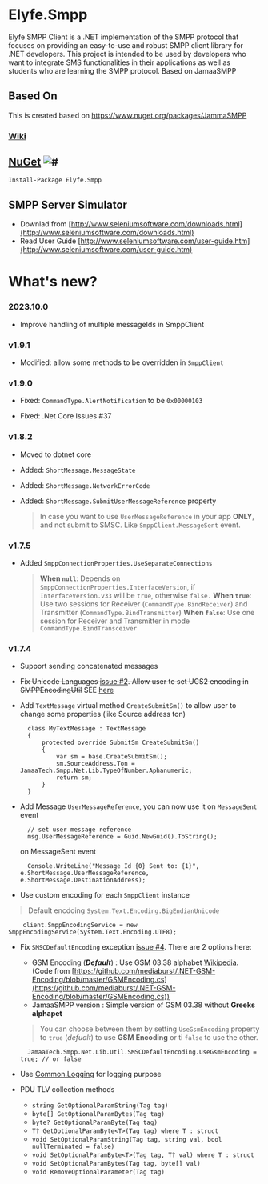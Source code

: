 # Elyfe.Smpp

Elyfe SMPP Client is a .NET implementation of the SMPP protocol that focuses on providing an easy-to-use and robust SMPP
client library for .NET developers. This project is intended to be used by developers who want to integrate SMS
functionalities in their applications as well as students who are learning the SMPP protocol.
Based on JamaaSMPP

## Based On

This is created based on  https://www.nuget.org/packages/JammaSMPP

### [Wiki](https://github.com/AdhamAwadhi/JamaaSMPP/wiki)

## [NuGet](https://www.nuget.org/packages/Elyfe.Smpp) ![#](https://img.shields.io/nuget/v/JamaaSMPP.svg)

	Install-Package Elyfe.Smpp

## SMPP Server Simulator

- Downlad from [http://www.seleniumsoftware.com/downloads.html](http://www.seleniumsoftware.com/downloads.html)
- Read User Guide [http://www.seleniumsoftware.com/user-guide.htm](http://www.seleniumsoftware.com/user-guide.htm)

# What's new?

### 2023.10.0

- Improve handling of multiple messageIds in SmppClient

### v1.9.1

- Modified: allow some methods to be overridden in `SmppClient`

### v1.9.0

- Fixed: `CommandType.AlertNotification` to be `0x00000103`

- Fixed: .Net Core Issues #37

### v1.8.2

- Moved to dotnet core

- Added: `ShortMessage.MessageState`

- Added: `ShortMessage.NetworkErrorCode`

- Added: `ShortMessage.SubmitUserMessageReference` property

  > In case you want to use `UserMessageReference` in your app **ONLY**, and not submit to SMSC.
  > Like `SmppClient.MessageSent` event.

### v1.7.5

- Added `SmppConnectionProperties.UseSeparateConnections`

  > **When `null`**: Depends on `SmppConnectionProperties.InterfaceVersion`, if `InterfaceVersion.v33` will be `true`,
  otherwise `false.`
  > **When `true`**: Use two sessions for Receiver (`CommandType.BindReceiver`) and
  Transmitter (`CommandType.BindTransmitter`)
  > **When `false`**: Use one session for Receiver and Transmitter in mode `CommandType.BindTransceiver`

### v1.7.4

- Support sending concatenated messages
- ~~Fix Unicode Languages [issue #2](https://github.com/AdhamAwadhi/JamaaSMPP/issues/2). Allow user to set UCS2 encoding
  in SMPPEncodingUtil~~
  SEE [here](https://github.com/AdhamAwadhi/JamaaSMPP/wiki/Smpp-Encoding)

- Add `TextMessage` virtual method `CreateSubmitSm()` to allow user to change some properties (like Source address ton)

        class MyTextMessage : TextMessage
        {
            protected override SubmitSm CreateSubmitSm()
            {
                var sm = base.CreateSubmitSm();
                sm.SourceAddress.Ton = JamaaTech.Smpp.Net.Lib.TypeOfNumber.Aphanumeric;
                return sm;
            }
        }

- Add Message `UserMessageReference`, you can now use it on `MessageSent` event

        // set user message reference
        msg.UserMessageReference = Guid.NewGuid().ToString();

  on MessageSent event

        Console.WriteLine("Message Id {0} Sent to: {1}", e.ShortMessage.UserMessageReference, e.ShortMessage.DestinationAddress);

- Use custom encoding for each `SmppClient` instance

> Default encdoing `System.Text.Encoding.BigEndianUnicode`

        client.SmppEncodingService = new SmppEncodingService(System.Text.Encoding.UTF8);

- Fix `SMSCDefaultEncoding` exception [issue #4](https://github.com/AdhamAwadhi/JamaaSMPP/issues/4). There are 2 options
  here:
    - GSM Encoding (***Default***) : Use GSM 03.38 alphabet [Wikipedia](https://en.wikipedia.org/wiki/GSM_03.38). (Code
      from [https://github.com/mediaburst/.NET-GSM-Encoding/blob/master/GSMEncoding.cs](https://github.com/mediaburst/.NET-GSM-Encoding/blob/master/GSMEncoding.cs))
    - JamaaSMPP version : Simple version of GSM 03.38 without **Greeks alphapet**

  > You can choose between them by setting `UseGsmEncoding` property to `true` (*defualt*) to use  **GSM Encoding** or
  ti `false` to use the other.

        JamaaTech.Smpp.Net.Lib.Util.SMSCDefaultEncoding.UseGsmEncoding = true; // or false

- Use [Common.Logging](https://github.com/net-commons/common-logging) for logging purpose
- PDU TLV collection methods
    + `string GetOptionalParamString(Tag tag)`
    + `byte[] GetOptionalParamBytes(Tag tag)`
    + `byte? GetOptionalParamByte(Tag tag)`
    + `T? GetOptionalParamByte<T>(Tag tag) where T : struct`
    + `void SetOptionalParamString(Tag tag, string val, bool nullTerminated = false)`
    + `void SetOptionalParamByte<T>(Tag tag, T? val) where T : struct`
    + `void SetOptionalParamBytes(Tag tag, byte[] val)`
    + `void RemoveOptionalParameter(Tag tag)`


